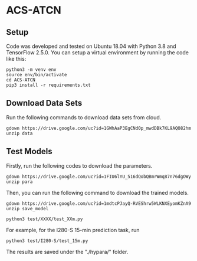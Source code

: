 # ACS-ATCN
## Setup
Code was developed and tested on Ubuntu 18.04 with Python 3.8 and TensorFlow 2.5.0. You can setup a virtual environment by running the code like this:
```
python3 -m venv env
source env/bin/activate
cd ACS-ATCN
pip3 install -r requirements.txt
```
## Download Data Sets
Run the following commands to download data sets from cloud.
```
gdown https://drive.google.com/uc?id=1GWhAaP3EgCNd0p_mwdDBk7KL9AQO82hm
unzip data
```
## Test Models
Firstly, run the following codes to download the parameters.
```
gdown https://drive.google.com/uc?id=1FIU6lYU_516dQobQBmrWmq87n76dgOWy
unzip para
```
Then, you can run the following command to download the trained models.
```
gdown https://drive.google.com/uc?id=1mdtcPJayQ-RVEShrw5WLKNXEyomKZnA9
unzip save_model
```

```
python3 test/XXXX/test_XXm.py
```
For example, for the I280-S 15-min prediction task, run
```
python3 test/I280-S/test_15m.py
```
The results are saved under the "./hypara/" folder.
